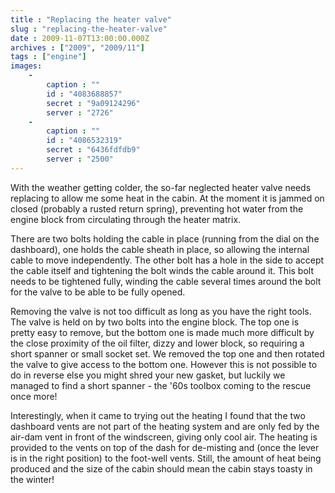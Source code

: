 ```yaml
---
title : "Replacing the heater valve"
slug : "replacing-the-heater-valve"
date : 2009-11-07T13:00:00.000Z
archives : ["2009", "2009/11"]
tags : ["engine"]
images:
    -
        caption : ""
        id : "4083688857"
        secret : "9a09124296"
        server : "2726"
    -
        caption : ""
        id : "4086532319"
        secret : "6436fdfdb9"
        server : "2500"
---
```


With the weather getting colder, the so-far neglected heater valve needs replacing to allow me some heat in the cabin. At the moment it is jammed on closed (probably a rusted return spring), preventing hot water from the engine block from circulating through the heater matrix.


There are two bolts holding the cable in place (running from the dial on the dashboard), one holds the cable sheath in place, so allowing the internal cable to move independently. The other bolt has a hole in the side to accept the cable itself and tightening the bolt winds the cable around it. This bolt needs to be tightened fully, winding the cable several times around the bolt for the valve to be able to be fully opened.


Removing the valve is not too difficult as long as you have the right tools. The valve is held on by two bolts into the engine block. The top one is pretty easy to remove, but the bottom one is made much more difficult by the close proximity of the oil filter, dizzy and lower block, so requiring a short spanner or small socket set. We removed the top one and then rotated the valve to give access to the bottom one. However this is not possible to do in reverse else you might shred your new gasket, but luckily we managed to find a short spanner - the '60s toolbox coming to the rescue once more!


Interestingly, when it came to trying out the heating I found that the two dashboard vents are not part of the heating system and are only fed by the air-dam vent in front of the windscreen, giving only cool air. The heating is provided to the vents on top of the dash for de-misting and (once the lever is in the right position) to the foot-well vents. Still, the amount of heat being produced and the size of the cabin should mean the cabin stays toasty in the winter!